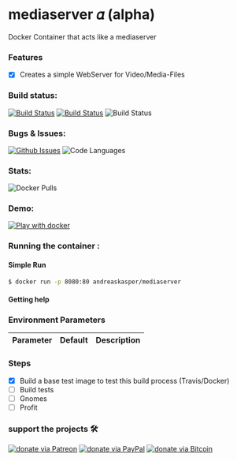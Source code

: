 # mediaserver 𝛼 (alpha)
Docker Container that acts like a mediaserver 

### Features
- [x] Creates a simple WebServer for Video/Media-Files

### Build status:
[![Build Status](https://img.shields.io/docker/cloud/automated/andreaskasper/mediaserver.svg)](https://hub.docker.com/r/andreaskasper/mediaserver)
[![Build Status](https://img.shields.io/docker/cloud/build/andreaskasper/mediaserver.svg)](https://hub.docker.com/r/andreaskasper/mediaserver)
![Build Status](https://img.shields.io/docker/image-size/andreaskasper/mediaserver/latest)

### Bugs & Issues:
[![Github Issues](https://img.shields.io/github/issues/andreaskasper/mediaserver.svg)](https://github.com/andreaskasper/mediaserver/issues)
![Code Languages](https://img.shields.io/github/languages/top/andreaskasper/mediaserver.svg)

### Stats:
![Docker Pulls](https://img.shields.io/docker/pulls/andreaskasper/mediaserver.svg)

### Demo:
[![Play with docker](https://raw.githubusercontent.com/play-with-docker/stacks/cff22438cb4195ace27f9b15784bbb497047afa7/assets/images/button.png)](http://play-with-docker.com/?stack=https://raw.githubusercontent.com/andreaskasper/mediaserver/main/stack.yml)

### Running the container :
#### Simple Run

```sh
$ docker run -p 8080:80 andreaskasper/mediaserver
```

#### Getting help


### Environment Parameters
| Parameter               | Default           | Description                                                                  |
| ----------------------- |:-----------------:|:---------------------------------------------------------------------------- |




### Steps
- [x] Build a base test image to test this build process (Travis/Docker)
- [ ] Build tests
- [ ] Gnomes
- [ ] Profit

### support the projects :hammer_and_wrench:
[![donate via Patreon](https://img.shields.io/badge/Donate-Patreon-green.svg)](https://www.patreon.com/AndreasKasper)
[![donate via PayPal](https://img.shields.io/badge/Donate-PayPal-green.svg)](https://www.paypal.me/AndreasKasper)
[![donate via Bitcoin](https://img.shields.io/badge/Bitcoin-35pBJSdu7DJJPyX6Mnz57aQ68uL89yL7ga-brightgreen.png)](bitcoin:35pBJSdu7DJJPyX6Mnz57aQ68uL89yL7ga?label=github-mediaserver)
